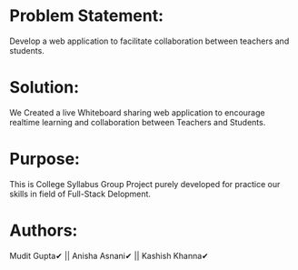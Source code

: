 # Problem Statement:

Develop a web application to facilitate collaboration between teachers and students.

# Solution:

We Created a live Whiteboard sharing web application to encourage realtime learning and collaboration between Teachers and Students.

# Purpose:

This is College Syllabus Group Project purely developed for practice our skills in field of Full-Stack Delopment.

# Authors:

Mudit Gupta✔ || Anisha Asnani✔ || Kashish Khanna✔
